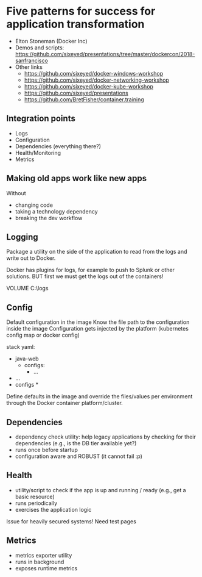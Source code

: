 # Five patterns for success for application transformation

* Elton Stoneman (Docker Inc)
* Demos and scripts: https://github.com/sixeyed/presentations/tree/master/dockercon/2018-sanfrancisco
* Other links
  * https://github.com/sixeyed/docker-windows-workshop
  * https://github.com/sixeyed/docker-networking-workshop
  * https://github.com/sixeyed/docker-kube-workshop
  * https://github.com/sixeyed/presentations
  * https://github.com/BretFisher/container.training

## Integration points
* Logs
* Configuration
* Dependencies (everything there?)
* Health/Monitoring
* Metrics

## Making old apps work like new apps
Without
* changing code
* taking a technology dependency
* breaking the dev workflow

## Logging
Package a utility on the side of the application to read from the logs and write out to Docker.

Docker has plugins for logs, for example to push to Splunk or other solutions. BUT first we must get the logs out of the containers!

VOLUME C:\logs

## Config
Default configuration in the image
Know the file path to the configuration inside the image
Configuration gets injected by the platform (kubernetes config map or docker config)

stack yaml:
* java-web
  * configs:
    * ...
* ...
* configs
  * 

Define defaults in the image and override the files/values per environment through the Docker container platform/cluster.

## Dependencies
* dependency check utility: help legacy applications by checking for their dependencies (e.g., is the DB tier available yet?)
* runs once before startup
* configuration aware and ROBUST (it cannot fail :p)

## Health
* utility/script to check if the app is up and running / ready (e.g., get a basic resource)
* runs periodically
* exercises the application logic

Issue for heavily secured systems! Need test pages

## Metrics
* metrics exporter utility
* runs in background
* exposes runtime metrics